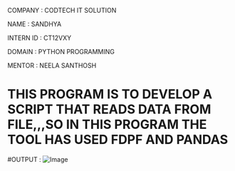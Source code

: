 COMPANY : CODTECH IT SOLUTION

NAME : SANDHYA

INTERN ID : CT12VXY

DOMAIN : PYTHON PROGRAMMING

MENTOR : NEELA SANTHOSH

# THIS PROGRAM IS TO DEVELOP A SCRIPT THAT READS DATA FROM FILE,,,SO IN THIS PROGRAM THE TOOL HAS USED FDPF AND PANDAS

#OUTPUT : ![Image](https://github.com/user-attachments/assets/e9093dda-2ad2-4398-881a-c9fcb69f173b)

